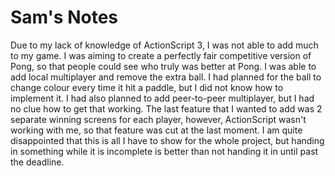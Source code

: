 # Sam's Notes
Due to my lack of knowledge of ActionScript 3, I was not able to add much to my game. I was aiming to create a perfectly fair competitive version of Pong, so that people could see who truly was better at Pong. I was able to add local multiplayer and remove the extra ball. I had planned for the ball to change colour every time it hit a paddle, but I did not know how to implement it. I had also planned to add peer-to-peer multiplayer, but I had no clue how to get that working. The last feature that I wanted to add was 2 separate winning screens for each player, however, ActionScript wasn't working with me, so that feature was cut at the last moment. I am quite disappointed that this is all I have to show for the whole project, but handing in something while it is incomplete is better than not handing it in until past the deadline.
